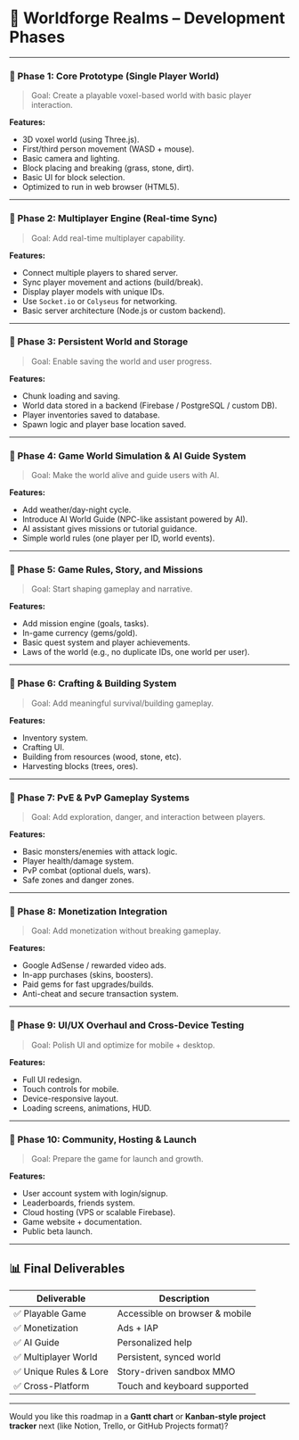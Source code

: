 # 🚧 **Worldforge Realms – Development Phases**

---

### **🔹 Phase 1: Core Prototype (Single Player World)**

> Goal: Create a playable voxel-based world with basic player interaction.

**Features:**

* 3D voxel world (using Three.js).
* First/third person movement (WASD + mouse).
* Basic camera and lighting.
* Block placing and breaking (grass, stone, dirt).
* Basic UI for block selection.
* Optimized to run in web browser (HTML5).

---

### **🔹 Phase 2: Multiplayer Engine (Real-time Sync)**

> Goal: Add real-time multiplayer capability.

**Features:**

* Connect multiple players to shared server.
* Sync player movement and actions (build/break).
* Display player models with unique IDs.
* Use `Socket.io` or `Colyseus` for networking.
* Basic server architecture (Node.js or custom backend).

---

### **🔹 Phase 3: Persistent World and Storage**

> Goal: Enable saving the world and user progress.

**Features:**

* Chunk loading and saving.
* World data stored in a backend (Firebase / PostgreSQL / custom DB).
* Player inventories saved to database.
* Spawn logic and player base location saved.

---

### **🔹 Phase 4: Game World Simulation & AI Guide System**

> Goal: Make the world alive and guide users with AI.

**Features:**

* Add weather/day-night cycle.
* Introduce AI World Guide (NPC-like assistant powered by AI).
* AI assistant gives missions or tutorial guidance.
* Simple world rules (one player per ID, world events).

---

### **🔹 Phase 5: Game Rules, Story, and Missions**

> Goal: Start shaping gameplay and narrative.

**Features:**

* Add mission engine (goals, tasks).
* In-game currency (gems/gold).
* Basic quest system and player achievements.
* Laws of the world (e.g., no duplicate IDs, one world per user).

---

### **🔹 Phase 6: Crafting & Building System**

> Goal: Add meaningful survival/building gameplay.

**Features:**

* Inventory system.
* Crafting UI.
* Building from resources (wood, stone, etc).
* Harvesting blocks (trees, ores).

---

### **🔹 Phase 7: PvE & PvP Gameplay Systems**

> Goal: Add exploration, danger, and interaction between players.

**Features:**

* Basic monsters/enemies with attack logic.
* Player health/damage system.
* PvP combat (optional duels, wars).
* Safe zones and danger zones.

---

### **🔹 Phase 8: Monetization Integration**

> Goal: Add monetization without breaking gameplay.

**Features:**

* Google AdSense / rewarded video ads.
* In-app purchases (skins, boosters).
* Paid gems for fast upgrades/builds.
* Anti-cheat and secure transaction system.

---

### **🔹 Phase 9: UI/UX Overhaul and Cross-Device Testing**

> Goal: Polish UI and optimize for mobile + desktop.

**Features:**

* Full UI redesign.
* Touch controls for mobile.
* Device-responsive layout.
* Loading screens, animations, HUD.

---

### **🔹 Phase 10: Community, Hosting & Launch**

> Goal: Prepare the game for launch and growth.

**Features:**

* User account system with login/signup.
* Leaderboards, friends system.
* Cloud hosting (VPS or scalable Firebase).
* Game website + documentation.
* Public beta launch.

---

## 📊 Final Deliverables

| Deliverable           | Description                    |
| --------------------- | ------------------------------ |
| ✅ Playable Game       | Accessible on browser & mobile |
| ✅ Monetization        | Ads + IAP                      |
| ✅ AI Guide            | Personalized help              |
| ✅ Multiplayer World   | Persistent, synced world       |
| ✅ Unique Rules & Lore | Story-driven sandbox MMO       |
| ✅ Cross-Platform      | Touch and keyboard supported   |

---

Would you like this roadmap in a **Gantt chart** or **Kanban-style project tracker** next (like Notion, Trello, or GitHub Projects format)?
